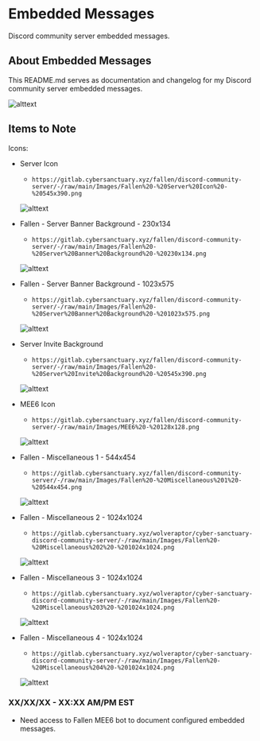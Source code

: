 # Embedded Messages
Discord community server embedded messages.

## About Embedded Messages
This README.md serves as documentation and changelog for my Discord community server embedded messages.

![alttext](/Images/Server%20-%20Icon%20-%20Color%20Balance%20X2%20-%20Midtone%20Red%20-%20512x512%20-%20v3.png)

## Items to Note
Icons:
* Server Icon
    * ```https://gitlab.cybersanctuary.xyz/fallen/discord-community-server/-/raw/main/Images/Fallen%20-%20Server%20Icon%20-%20545x390.png```

    ![alttext](/Images/Fallen%20-%20Server%20Icon%20-%20545x390.png)

* Fallen - Server Banner Background - 230x134
    * ```https://gitlab.cybersanctuary.xyz/fallen/discord-community-server/-/raw/main/Images/Fallen%20-%20Server%20Banner%20Background%20-%20230x134.png```

    ![alttext](/Images/Fallen%20-%20Server%20Banner%20Background%20-%20230x134.png)

* Fallen - Server Banner Background - 1023x575
    * ```https://gitlab.cybersanctuary.xyz/fallen/discord-community-server/-/raw/main/Images/Fallen%20-%20Server%20Banner%20Background%20-%201023x575.png```

    ![alttext](/Images/Fallen%20-%20Server%20Banner%20Background%20-%201023x575.png)

* Server Invite Background
    * ```https://gitlab.cybersanctuary.xyz/fallen/discord-community-server/-/raw/main/Images/Fallen%20-%20Server%20Invite%20Background%20-%20545x390.png```

    ![alttext](/Images/Fallen%20-%20Server%20Invite%20Background%20-%20545x390.png)

* MEE6 Icon
    * ```https://gitlab.cybersanctuary.xyz/fallen/discord-community-server/-/raw/main/Images/MEE6%20-%20128x128.png```

    ![alttext](/Images/MEE6%20-%20128x128.png)

* Fallen - Miscellaneous 1 - 544x454
    * ```https://gitlab.cybersanctuary.xyz/fallen/discord-community-server/-/raw/main/Images/Fallen%20-%20Miscellaneous%201%20-%20544x454.png```

    ![alttext](/Images/Fallen%20-%20Miscellaneous%201%20-%20544x454.png)

* Fallen - Miscellaneous 2 - 1024x1024
    * ```https://gitlab.cybersanctuary.xyz/wolveraptor/cyber-sanctuary-discord-community-server/-/raw/main/Images/Fallen%20-%20Miscellaneous%202%20-%201024x1024.png```

    ![alttext](/Images/Fallen%20-%20Miscellaneous%202%20-%201024x1024.png)

* Fallen - Miscellaneous 3 - 1024x1024
    * ```https://gitlab.cybersanctuary.xyz/wolveraptor/cyber-sanctuary-discord-community-server/-/raw/main/Images/Fallen%20-%20Miscellaneous%203%20-%201024x1024.png```

    ![alttext](/Images/Fallen%20-%20Miscellaneous%203%20-%201024x1024.png)

* Fallen - Miscellaneous 4 - 1024x1024
    * ```https://gitlab.cybersanctuary.xyz/wolveraptor/cyber-sanctuary-discord-community-server/-/raw/main/Images/Fallen%20-%20Miscellaneous%204%20-%201024x1024.png```

    ![alttext](/Images/Fallen%20-%20Miscellaneous%204%20-%201024x1024.png)

### XX/XX/XX - XX:XX AM/PM EST
* Need access to Fallen MEE6 bot to document configured embedded messages.